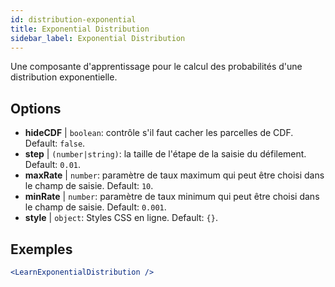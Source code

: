 ```yaml
---
id: distribution-exponential
title: Exponential Distribution
sidebar_label: Exponential Distribution
---
```


Une composante d'apprentissage pour le calcul des probabilités d'une distribution exponentielle.

## Options

* __hideCDF__ | `boolean`: contrôle s'il faut cacher les parcelles de CDF. Default: `false`.
* __step__ | `(number|string)`: la taille de l'étape de la saisie du défilement. Default: `0.01`.
* __maxRate__ | `number`: paramètre de taux maximum qui peut être choisi dans le champ de saisie. Default: `10`.
* __minRate__ | `number`: paramètre de taux minimum qui peut être choisi dans le champ de saisie. Default: `0.001`.
* __style__ | `object`: Styles CSS en ligne. Default: `{}`.


## Exemples

```jsx live
<LearnExponentialDistribution />
```

